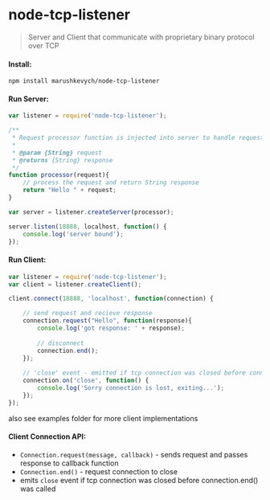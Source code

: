 node-tcp-listener
=================
> Server and Client that communicate with proprietary binary protocol over TCP

#### Install: 
```
npm install marushkevych/node-tcp-listener
```

#### Run Server:
```js
var listener = require('node-tcp-listener');

/**
 * Request processor function is injected into server to handle requests.
 *
 * @param {String} request
 * @returns {String} response
 */
function processor(request){
    // process the request and return String response
    return "Hello " + request;
}

var server = listener.createServer(processor);

server.listen(18888, localhost, function() {
    console.log('server bound');
});
```

#### Run Client:
```js
var listener = require('node-tcp-listener');
var client = listener.createClient();

client.connect(18888, 'localhost', function(connection) {

    // send request and recieve response
    connection.request("Hello", function(response){
        console.log('got response: ' + response);
        
        // disconnect
        connection.end();
    });
    
    // 'close' event - emitted if tcp connection was closed before connection.end() was called
    connection.on('close', function() {
        console.log('Sorry connection is lost, exiting...');
    });
});

```
also see examples folder for more client implementations

#### Client Connection API:
- ```Connection.request(message, callback)``` - sends request and passes response to callback function
- ```Connection.end()``` - request connection to close
- emits ```close``` event if tcp connection was closed before connection.end() was called


